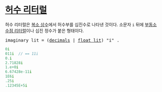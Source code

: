 # [허수 리터럴](#imaginary-literals)

허수 리터럴은 [복소 상수](/Constants/)에서 허수부를 십진수로 나타낸 것이다. 소문자 `i` 뒤에 [부동소수점 리터럴](/Lexical%20elements/floating-point_literals.html)이나 십진 정수가 붙은 형태이다.

<pre>
<a id="imaginary_lit">imaginary_lit</a> = (<a href="/Lexical%20elements/floating-point_literals.html#decimals">decimals</a> | <a href="/Lexical%20elements/floating-point_literals.html#float_lit">float_lit</a>) "i" .
</pre>

```go
0i
011i  // == 11i
0.i
2.71828i
1.e+0i
6.67428e-11i
1E6i
.25i
.12345E+5i
```
